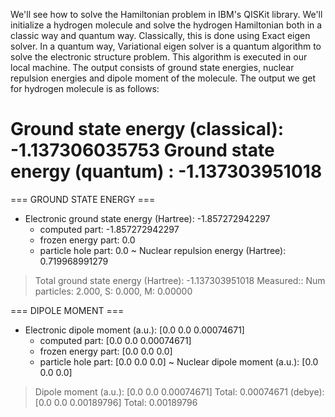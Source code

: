 We'll see how to solve the Hamiltonian problem in IBM's QISKit library. We'll initialize a hydrogen molecule and solve the hydrogen
Hamiltonian both in a classic way and quantum way. Classically, this is done using Exact eigen solver. In a quantum way, Variational eigen solver is a 
quantum algorithm to solve the electronic structure problem. This algorithm is executed in our local machine. The output consists of ground state energies, nuclear repulsion energies
and dipole moment of the molecule.
The output we get for hydrogen molecule is as follows:

Ground state energy (classical): -1.137306035753
Ground state energy (quantum)  : -1.137303951018
====================================================
=== GROUND STATE ENERGY ===
 
* Electronic ground state energy (Hartree): -1.857272942297
  - computed part:      -1.857272942297
  - frozen energy part: 0.0
  - particle hole part: 0.0
~ Nuclear repulsion energy (Hartree): 0.719968991279
> Total ground state energy (Hartree): -1.137303951018
  Measured:: Num particles: 2.000, S: 0.000, M: 0.00000
 
=== DIPOLE MOMENT ===
 
* Electronic dipole moment (a.u.): [0.0  0.0  0.00074671]
  - computed part:      [0.0  0.0  0.00074671]
  - frozen energy part: [0.0  0.0  0.0]
  - particle hole part: [0.0  0.0  0.0]
~ Nuclear dipole moment (a.u.): [0.0  0.0  0.0]
> Dipole moment (a.u.): [0.0  0.0  0.00074671]  Total: 0.00074671
               (debye): [0.0  0.0  0.00189796]  Total: 0.00189796